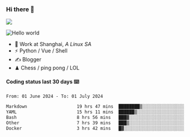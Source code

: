 ### Hi there 👋
![](https://komarev.com/ghpvc/?username=Xuhandsome)


<img src="https://github-readme-stats.vercel.app/api?username=XuHandsome&show_icons=true&theme=merko" alt="Hello world">

<br/>

- 🍻  Work at Shanghai, _A Linux SA_
- ⚡  Python / Vue / Shell
- ✍️  Blogger
- ♟  Chess / ping pong / LOL

#### Coding status last 30 days ⌨️

<!--START_SECTION:waka-->

```txt
From: 01 June 2024 - To: 01 July 2024

Markdown                   19 hrs 47 mins  ████████▒░░░░░░░░░░░░░░░░   33.73 %
YAML                       15 hrs 11 mins  ██████▒░░░░░░░░░░░░░░░░░░   25.90 %
Bash                       8 hrs 56 mins   ███▓░░░░░░░░░░░░░░░░░░░░░   15.24 %
Other                      7 hrs 39 mins   ███▒░░░░░░░░░░░░░░░░░░░░░   13.06 %
Docker                     3 hrs 42 mins   █▓░░░░░░░░░░░░░░░░░░░░░░░   06.33 %
```

<!--END_SECTION:waka-->
